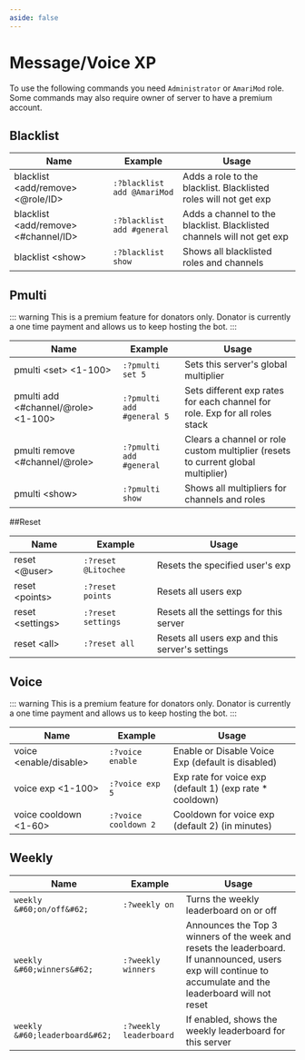 ```yaml
---
aside: false
---
```


# Message/Voice XP

To use the following commands you need `Administrator` or `AmariMod` role. Some commands may also require owner of server to have a premium account.

## Blacklist

| Name                                                 | Example                     | Usage                                                                  |
| ---------------------------------------------------- | --------------------------- | ---------------------------------------------------------------------- |
| blacklist &#60;add/remove&#62; &#60;@role/ID&#62;    | `:?blacklist add @AmariMod` | Adds a role to the blacklist. Blacklisted roles will not get exp       |
| blacklist &#60;add/remove&#62; &#60;#channel/ID&#62; | `:?blacklist add #general`  | Adds a channel to the blacklist. Blacklisted channels will not get exp |
| blacklist &#60;show&#62;                             | `:?blacklist show`          | Shows all blacklisted roles and channels                               |

## Pmulti

::: warning
This is a premium feature for donators only. Donator is currently a one time payment and allows us to keep hosting the bot.
:::

| Name                                                | Example                   | Usage                                                                            |
| --------------------------------------------------- | ------------------------- | -------------------------------------------------------------------------------- |
| pmulti &#60;set&#62; &#60;1-100&#62;                | `:?pmulti set 5`          | Sets this server's global multiplier                                             |
| pmulti add &#60;#channel/@role&#62; &#60;1-100&#62; | `:?pmulti add #general 5` | Sets different exp rates for each channel for role. Exp for all roles stack      |
| pmulti remove &#60;#channel/@role&#62;              | `:?pmulti add #general`   | Clears a channel or role custom multiplier (resets to current global multiplier) |
| pmulti &#60;show&#62;                               | `:?pmulti show`           | Shows all multipliers for channels and roles                                     |

##Reset

| Name                     | Example             | Usage                                           |
| ------------------------ | ------------------- | ----------------------------------------------- |
| reset &#60;@user&#62;    | `:?reset @Litochee` | Resets the specified user's exp                 |
| reset &#60;points&#62;   | `:?reset points`    | Resets all users exp                            |
| reset &#60;settings&#62; | `:?reset settings`  | Resets all the settings for this server         |
| reset &#60;all&#62;      | `:?reset all`       | Resets all users exp and this server's settings |

## Voice

::: warning
This is a premium feature for donators only. Donator is currently a one time payment and allows us to keep hosting the bot.
:::

| Name                           | Example              | Usage                                                     |
| ------------------------------ | -------------------- | --------------------------------------------------------- |
| voice &#60;enable/disable&#62; | `:?voice enable`     | Enable or Disable Voice Exp (default is disabled)         |
| voice exp &#60;1-100&#62;      | `:?voice exp 5`      | Exp rate for voice exp (default 1) (exp rate \* cooldown) |
| voice cooldown &#60;1-60&#62;  | `:?voice cooldown 2` | Cooldown for voice exp (default 2) (in minutes)           |

## Weekly

| Name                           | Example                | Usage                                                                                                                                                        |
| ------------------------------ | ---------------------- | ------------------------------------------------------------------------------------------------------------------------------------------------------------ |
| `weekly &#60;on/off&#62;`      | `:?weekly on`          | Turns the weekly leaderboard on or off                                                                                                                       |
| `weekly &#60;winners&#62;`     | `:?weekly winners`     | Announces the Top 3 winners of the week and resets the leaderboard. If unannounced, users exp will continue to accumulate and the leaderboard will not reset |
| `weekly &#60;leaderboard&#62;` | `:?weekly leaderboard` | If enabled, shows the weekly leaderboard for this server                                                                                                     |
